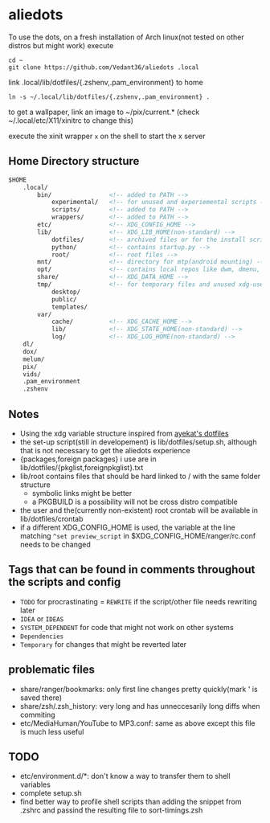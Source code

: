 # aliedots

To use the dots, on a fresh installation of Arch linux(not tested on other distros but might work) execute
```
cd ~
git clone https://github.com/Vedant36/aliedots .local
```
link .local/lib/dotfiles/{.zshenv,.pam_environment} to home
```
ln -s ~/.local/lib/dotfiles/{.zshenv,.pam_environment} .
```
to get a wallpaper, link an image to ~/pix/current.* (check ~/.local/etc/X11/xinitrc to change this)

execute the xinit wrapper `x` on the shell to start the x server

## Home Directory structure

```markdown
$HOME
	.local/
		bin/                <!-- added to PATH -->
			experimental/   <!-- for unused and experiemental scripts -->
			scripts/        <!-- added to PATH -->
			wrappers/       <!-- added to PATH -->
		etc/                <!-- XDG_CONFIG_HOME -->
		lib/                <!-- XDG_LIB_HOME(non-standard) -->
			dotfiles/       <!-- archived files or for the install script -->
			python/         <!-- contains startup.py -->
			root/           <!-- root files -->
		mnt/                <!-- directory for mtp(android mounting) -->
		opt/                <!-- contains local repos like dwm, dmenu, etc -->
		share/              <!-- XDG_DATA_HOME -->
		tmp/                <!-- for temporary files and unused xdg-user-dirs(etc/user-dirs.dirs) -->
			desktop/
			public/
			templates/
		var/
			cache/          <!-- XDG_CACHE_HOME -->
			lib/            <!-- XDG_STATE_HOME(non-standard) -->
			log/            <!-- XDG_LOG_HOME(non-standard) -->
	dl/
	dox/
	melum/
	pix/
	vids/
	.pam_environment
	.zshenv
```

## Notes
- Using the xdg variable structure inspired from [ayekat's dotfiles](https://github.com/ayekat/dotfiles)
- the set-up script(still in developement) is lib/dotfiles/setup.sh, although that is not necessary to get the aliedots experience
- {packages,foreign packages} i use are in lib/dotfiles/{pkglist,foreignpkglist}.txt
- lib/root contains files that should be hard linked to / with the same folder structure
    * symbolic links might be better
    * a PKGBUILD is a possibility will not be cross distro compatible
- the user and the(currently non-existent) root crontab will be available in lib/dotfiles/crontab
- if a different XDG_CONFIG_HOME is used, the variable at the line matching `^set preview_script` in $XDG_CONFIG_HOME/ranger/rc.conf needs to be changed

## Tags that can be found in comments throughout the scripts and config
- `TODO` for procrastinating
= `REWRITE` if the script/other file needs rewriting later
- `IDEA` or `IDEAS`
- `SYSTEM_DEPENDENT` for code that might not work on other systems
- `Dependencies`
- `Temporary` for changes that might be reverted later

## problematic files
- share/ranger/bookmarks: only first line changes pretty quickly(mark ' is saved there)
- share/zsh/.zsh_history: very long and has unneccesarily long diffs when commiting
- etc/MediaHuman/YouTube to MP3.conf: same as above except this file is much less useful

## TODO
- etc/environment.d/*: don't know a way to transfer them to shell variables
- complete setup.sh
- find better way to profile shell scripts than adding the snippet from .zshrc and passind the resulting file to sort-timings.zsh


